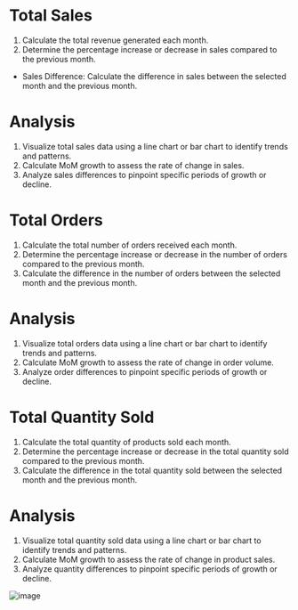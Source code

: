 # Total Sales
1. Calculate the total revenue generated each month.
2. Determine the percentage increase or decrease in sales compared to the previous month.
 * Sales Difference: Calculate the difference in sales between the selected month and the previous month.
# Analysis
1. Visualize total sales data using a line chart or bar chart to identify trends and patterns.
2. Calculate MoM growth to assess the rate of change in sales.
3. Analyze sales differences to pinpoint specific periods of growth or decline.

# Total Orders
1. Calculate the total number of orders received each month.
2. Determine the percentage increase or decrease in the number of orders compared to the previous month.
3. Calculate the difference in the number of orders between the selected month and the previous month.
# Analysis
1. Visualize total orders data using a line chart or bar chart to identify trends and patterns.
2. Calculate MoM growth to assess the rate of change in order volume.
3. Analyze order differences to pinpoint specific periods of growth or decline.

# Total Quantity Sold
1. Calculate the total quantity of products sold each month.
2. Determine the percentage increase or decrease in the total quantity sold compared to the previous month.
3. Calculate the difference in the total quantity sold between the selected month and the previous month.
# Analysis
1. Visualize total quantity sold data using a line chart or bar chart to identify trends and patterns.
2. Calculate MoM growth to assess the rate of change in product sales.
3. Analyze quantity differences to pinpoint specific periods of growth or decline.

![image](https://github.com/user-attachments/assets/ead7325f-a731-4aad-9e79-e9de3b01ab81)
